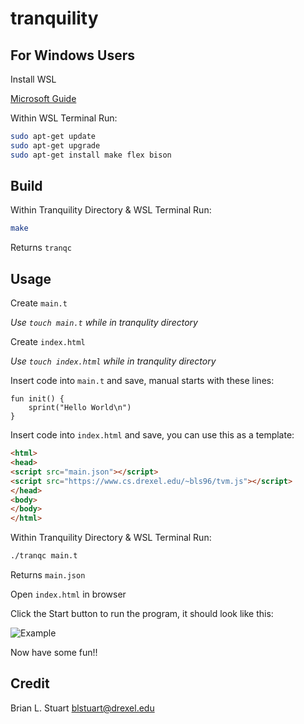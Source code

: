 # tranquility

## For Windows Users

Install WSL

[Microsoft Guide](https://learn.microsoft.com/en-us/windows/wsl/install)

Within WSL Terminal Run:

```bash
sudo apt-get update 
sudo apt-get upgrade 
sudo apt-get install make flex bison
```

## Build

Within Tranquility Directory & WSL Terminal Run:

```bash
make
```

Returns `tranqc`

## Usage

Create `main.t`

*Use `touch main.t` while in tranqulity directory*

Create `index.html`

*Use `touch index.html` while in tranqulity directory*

Insert code into `main.t` and save, manual starts with these lines:
```
fun init() {
    sprint("Hello World\n")
}
```

Insert code into `index.html` and save, you can use this as a template:
```html
<html>
<head>
<script src="main.json"></script>
<script src="https://www.cs.drexel.edu/~bls96/tvm.js"></script>
</head>
<body>
</body>
</html>

```

Within Tranquility Directory & WSL Terminal Run:
```bash
./tranqc main.t
```

Returns `main.json`

Open `index.html` in browser

Click the Start button to run the program, it should look like this:

![Example](https://i.imgur.com/fNUzgjL.png)

Now have some fun!!

## Credit

Brian L. Stuart <blstuart@drexel.edu>
